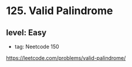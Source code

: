 # 125. Valid Palindrome
## level: Easy

- tag: Neetcode 150

https://leetcode.com/problems/valid-palindrome/